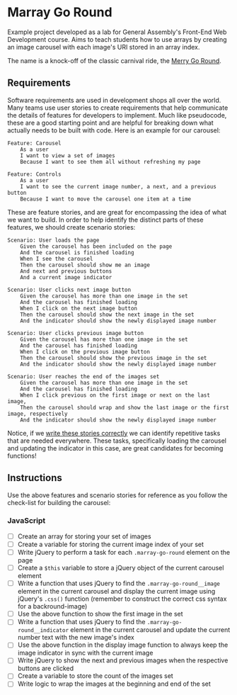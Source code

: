 # Marray Go Round

Example project developed as a lab for General Assembly's Front-End Web Development course. Aims to teach students how to use arrays by creating an image carousel with each image's URI stored in an array index.

The name is a knock-off of the classic carnival ride, the [Merry Go Round](https://en.wikipedia.org/w/index.php?title=Merry_go_round).

## Requirements

Software requirements are used in development shops all over the world. Many teams use user stories to create requirements that help communicate the details of features for developers to implement. Much like pseudocode, these are a good starting point and are helpful for breaking down what actually needs to be built with code. Here is an example for our carousel:

	Feature: Carousel
		As a user
		I want to view a set of images
		Because I want to see them all without refreshing my page

	Feature: Controls
		As a user
		I want to see the current image number, a next, and a previous button
		Because I want to move the carousel one item at a time

These are feature stories, and are great for encompassing the idea of what we want to build. In order to help identify the distinct parts of these features, we should create scenario stories:

	Scenario: User loads the page
		Given the carousel has been included on the page
		And the carousel is finished loading
		When I see the carousel
		Then the carousel should show me an image
		And next and previous buttons
		And a current image indicator

	Scenario: User clicks next image button
		Given the carousel has more than one image in the set
		And the carousel has finished loading
		When I click on the next image button
		Then the carousel should show the next image in the set
		And the indicator should show the newly displayed image number

	Scenario: User clicks previous image button
		Given the carousel has more than one image in the set
		And the carousel has finished loading
		When I click on the previous image button
		Then the carousel should show the previous image in the set
		And the indicator should show the newly displayed image number

	Scenario: User reaches the end of the images set
		Given the carousel has more than one image in the set
		And the carousel has finished loading
		When I click previous on the first image or next on the last image,
		Then the carousel should wrap and show the last image or the first image, respectively
		And the indicator should show the newly displayed image number

Notice, if we [write these stories correctly](http://pivotallabs.com/well-formed-stories/) we can identify repetitive tasks that are needed everywhere. These tasks, specifically loading the carousel and updating the indicator in this case, are great candidates for becoming functions!

## Instructions

Use the above features and scenario stories for reference as you follow the check-list for building the carousel:

### JavaScript

- [ ] Create an array for storing your set of images
- [ ] Create a variable for storing the current image index of your set
- [ ] Write jQuery to perform a task for each `.marray-go-round` element on the page
- [ ] Create a `$this` variable to store a jQuery object of the current carousel element
- [ ] Write a function that uses jQuery to find the `.marray-go-round__image` element in the current carousel and display the current image using jQuery's `.css()` function (remember to construct the correct css syntax for a backround-image)
- [ ] Use the above function to show the first image in the set
- [ ] Write a function that uses jQuery to find the `.marray-go-round__indicator` element in the current carousel and update the current number text with the new image's index
- [ ] Use the above function in the display image function to always keep the image indicator in sync with the current image
- [ ] Write jQuery to show the next and previous images when the respective buttons are clicked
- [ ] Create a variable to store the count of the images set
- [ ] Write logic to wrap the images at the beginning and end of the set

